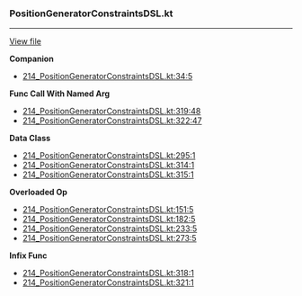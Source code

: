 ### PositionGeneratorConstraintsDSL.kt
---
[View file](../files/214_PositionGeneratorConstraintsDSL.kt)

**Companion**

 - [214_PositionGeneratorConstraintsDSL.kt:34:5](../files/214_PositionGeneratorConstraintsDSL.kt#L34)

**Func Call With Named Arg**

 - [214_PositionGeneratorConstraintsDSL.kt:319:48](../files/214_PositionGeneratorConstraintsDSL.kt#L319)
 - [214_PositionGeneratorConstraintsDSL.kt:322:47](../files/214_PositionGeneratorConstraintsDSL.kt#L322)

**Data Class**

 - [214_PositionGeneratorConstraintsDSL.kt:295:1](../files/214_PositionGeneratorConstraintsDSL.kt#L295)
 - [214_PositionGeneratorConstraintsDSL.kt:314:1](../files/214_PositionGeneratorConstraintsDSL.kt#L314)
 - [214_PositionGeneratorConstraintsDSL.kt:315:1](../files/214_PositionGeneratorConstraintsDSL.kt#L315)

**Overloaded Op**

 - [214_PositionGeneratorConstraintsDSL.kt:151:5](../files/214_PositionGeneratorConstraintsDSL.kt#L151)
 - [214_PositionGeneratorConstraintsDSL.kt:182:5](../files/214_PositionGeneratorConstraintsDSL.kt#L182)
 - [214_PositionGeneratorConstraintsDSL.kt:233:5](../files/214_PositionGeneratorConstraintsDSL.kt#L233)
 - [214_PositionGeneratorConstraintsDSL.kt:273:5](../files/214_PositionGeneratorConstraintsDSL.kt#L273)

**Infix Func**

 - [214_PositionGeneratorConstraintsDSL.kt:318:1](../files/214_PositionGeneratorConstraintsDSL.kt#L318)
 - [214_PositionGeneratorConstraintsDSL.kt:321:1](../files/214_PositionGeneratorConstraintsDSL.kt#L321)
